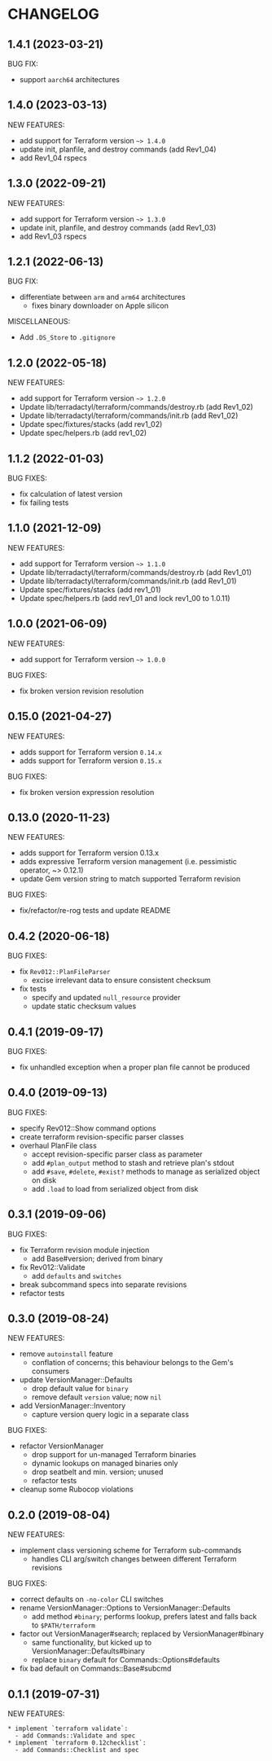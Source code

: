 # CHANGELOG

## 1.4.1 (2023-03-21)

BUG FIX:

* support `aarch64` architectures

## 1.4.0 (2023-03-13)

NEW FEATURES:

* add support for Terraform version `~> 1.4.0`
* update init, planfile, and destroy commands (add Rev1_04)
* add Rev1_04 rspecs

## 1.3.0 (2022-09-21)

NEW FEATURES:

* add support for Terraform version `~> 1.3.0`
* update init, planfile, and destroy commands (add Rev1_03)
* add Rev1_03 rspecs

## 1.2.1 (2022-06-13)

BUG FIX:

* differentiate between `arm` and `arm64` architectures
  * fixes binary downloader on Apple silicon

MISCELLANEOUS: 

* Add `.DS_Store` to `.gitignore`

## 1.2.0 (2022-05-18)

NEW FEATURES:

* add support for Terraform version `~> 1.2.0`
* Update lib/terradactyl/terraform/commands/destroy.rb (add Rev1_02)
* Update lib/terradactyl/terraform/commands/init.rb (add Rev1_02)
* Update spec/fixtures/stacks (add rev1_02)
* Update spec/helpers.rb (add rev1_02)

## 1.1.2 (2022-01-03)

BUG FIXES:

* fix calculation of latest version
* fix failing tests

## 1.1.0 (2021-12-09)

NEW FEATURES:

* add support for Terraform version `~> 1.1.0`
* Update lib/terradactyl/terraform/commands/destroy.rb (add Rev1_01)
* Update lib/terradactyl/terraform/commands/init.rb (add Rev1_01)
* Update spec/fixtures/stacks (add rev1_01)
* Update spec/helpers.rb (add rev1_01 and lock rev1_00 to 1.0.11)

## 1.0.0 (2021-06-09)

NEW FEATURES:

* add support for Terraform version `~> 1.0.0`

BUG FIXES:

* fix broken version revision resolution

## 0.15.0 (2021-04-27)

NEW FEATURES:

* adds support for Terraform version `0.14.x`
* adds support for Terraform version `0.15.x`

BUG FIXES:

* fix broken version expression resolution

## 0.13.0 (2020-11-23)

NEW FEATURES:

* adds support for Terraform version 0.13.x
* adds expressive Terraform version management (i.e. pessimistic operator, ~> 0.12.1)
* update Gem version string to match supported Terraform revision

BUG FIXES:

* fix/refactor/re-rog tests and update README

## 0.4.2 (2020-06-18)

BUG FIXES:

* fix `Rev012::PlanFileParser`
   - excise irrelevant data to ensure consistent checksum
* fix tests
  - specify and updated `null_resource` provider
  - update static checksum values

## 0.4.1 (2019-09-17)

BUG FIXES:

* fix unhandled exception when a proper plan file cannot be produced

## 0.4.0 (2019-09-13)

BUG FIXES:

* specify Rev012::Show command options
* create terraform revision-specific parser classes
* overhaul PlanFile class
  - accept revision-specific parser class as parameter
  - add `#plan_output` method to stash and retrieve plan's stdout
  - add `#save`, `#delete`, `#exist?` methods to manage as serialized
    object on disk
  - add `.load` to load from serialized object from disk

## 0.3.1 (2019-09-06)

BUG FIXES:

* fix Terraform revision module injection
  - add Base#version; derived from binary
* fix Rev012::Validate
  - add `defaults` and `switches`
* break subcommand specs into separate revisions
* refactor tests

## 0.3.0 (2019-08-24)

NEW FEATURES:

* remove `autoinstall` feature
  - conflation of concerns; this behaviour belongs to the Gem's consumers
* update VersionManager::Defaults
  - drop default value for `binary`
  - remove default `version` value; now `nil`
* add VersionManager::Inventory
  - capture version query logic in a separate class

BUG FIXES:

* refactor VersionManager
  - drop support for un-managed Terraform binaries
  - dynamic lookups on managed binaries only
  - drop seatbelt and min. version; unused
  - refactor tests
* cleanup some Rubocop violations

## 0.2.0 (2019-08-04)

NEW FEATURES:

* implement class versioning scheme for Terraform sub-commands
  - handles CLI arg/switch changes between different Terraform revisions

BUG FIXES:

* correct defaults on `-no-color` CLI switches
* rename VersionManager::Options to VersionManager::Defaults
  - add method `#binary`; performs lookup, prefers latest and falls back to
  `$PATH/terraform`
* factor out VersionManager#search; replaced by VersionManager#binary
  - same functionality, but kicked up to VersionManager::Defaults#binary
  - replace `binary` default for Commands::Options#defaults
* fix bad default on Commands::Base#subcmd

## 0.1.1 (2019-07-31)

NEW FEATURES:

    * implement `terraform validate`:
      - add Commands::Validate and spec
    * implement `terraform 0.12checklist`:
      - add Commands::Checklist and spec
